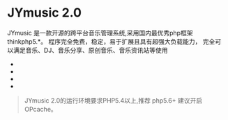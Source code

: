 JYmusic 2.0
===============
JYmusic 是一款开源的跨平台音乐管理系统,采用国内最优秀php框架thinkphp5.*。
程序完全免费，稳定，易于扩展且具有超强大负载能力，
完全可以满足音乐、DJ、音乐分享、原创音乐、音乐资讯站等使用

+ 
+ 
+ 
+ 


> JYmusic 2.0的运行环境要求PHP5.4以上,推荐 php5.6+ 建议开启 OPcache。